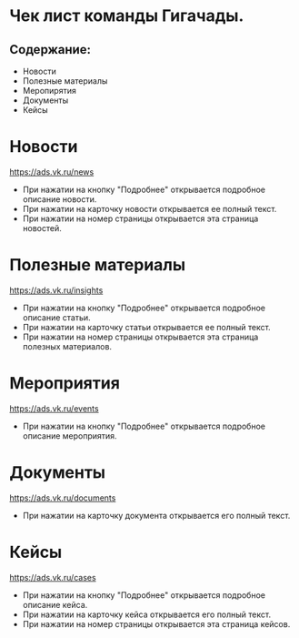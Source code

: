 # Чек лист команды Гигачады.

## Содержание:
- Новости
- Полезные материалы
- Меропирятия
- Документы
- Кейсы

# Новости

https://ads.vk.ru/news

- При нажатии на кнопку "Подробнее" открывается подробное описание новости.
- При нажатии на карточку новости открывается ее полный текст.
- При нажатии на номер страницы открывается эта страница новостей.

# Полезные материалы

https://ads.vk.ru/insights

- При нажатии на кнопку "Подробнее" открывается подробное описание статьи.
- При нажатии на карточку статьи открывается ее полный текст.
- При нажатии на номер страницы открывается эта страница полезных материалов.

# Мероприятия

https://ads.vk.ru/events

- При нажатии на кнопку "Подробнее" открывается подробное описание мероприятия.

# Документы

https://ads.vk.ru/documents

- При нажатии на карточку документа открывается его полный текст.

# Кейсы

https://ads.vk.ru/cases

- При нажатии на кнопку "Подробнее" открывается подробное описание кейса.
- При нажатии на карточку кейса открывается его полный текст.
- При нажатии на номер страницы открывается эта страница кейсов.

